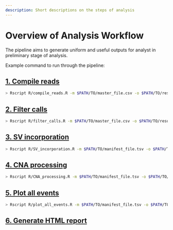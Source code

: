 ```yaml
---
description: Short descriptions on the steps of analysis
---
```


# Overview of Analysis Workflow

The pipeline aims to generate uniform and useful outputs for analyst in preliminary stage of analysis.

Example command to run through the pipeline:

## [1. Compile reads](compile-reads.md)

```bash
> Rscript R/compile_reads.R -m $PATH/TO/master_file.csv -o $PATH/TO/results_folder
```

## [2. Filter calls](filter-calls.md)

```bash
> Rscript R/filter_calls.R -m $PATH/TO/master_file.csv -o $PATH/TO/results_folder
```

## [3. SV incorporation](sv-incorporation.md)

```bash
> Rscript R/SV_incorporation.R -m $PATH/TO/manifest_file.tsv -o $PATH/TO/results_folder
```

## [4. CNA processing](cna-processing.md)

```bash
> Rscript R/CNA_processing.R -m $PATH/TO/manifest_file.tsv -o $PATH/TO/results_folder
```

## [5. Plot all events]()

```bash
> Rscript R/plot_all_events.R -m $PATH/TO/manifest_file.tsv -o $PATH/TO/results_folder
```

## [6. Generate HTML report](overview-of-analysis-workflow.md#6-generate-html-report)

## 

